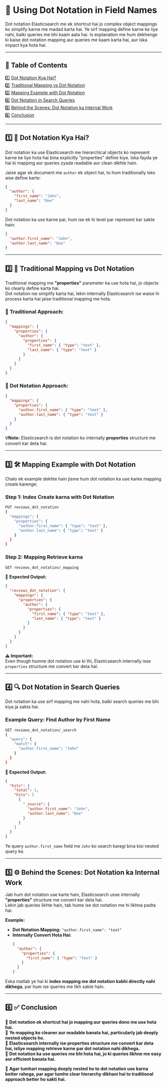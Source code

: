 # 📌 **Using Dot Notation in Field Names**  

Dot notation Elasticsearch me ek shortcut hai jo complex object mappings ko simplify karne me madad karta hai. Ye sirf mapping define karne ke liye nahi, balki queries me bhi kaam aata hai. Is explanation me hum dekhenge ki kaise dot notation mapping aur queries me kaam karta hai, aur iska impact kya hota hai.

---

## 📖 **Table of Contents**  
1️⃣ [Dot Notation Kya Hai?](#1)  
2️⃣ [Traditional Mapping vs Dot Notation](#2)  
3️⃣ [Mapping Example with Dot Notation](#3)  
4️⃣ [Dot Notation in Search Queries](#4)  
5️⃣ [Behind the Scenes: Dot Notation ka Internal Work](#5)  
6️⃣ [Conclusion](#6)  

---

## 1️⃣ 🎯 **Dot Notation Kya Hai?**  <a id="1"></a>
Dot notation ka use Elasticsearch me hierarchical objects ko represent karne ke liye hota hai bina explicitly "properties" define kiye. Iska fayda ye hai ki mapping aur queries zyada readable aur clean dikhte hain.  

Jaise agar ek document me `author` ek object hai, to hum traditionally isko aise define karte:  

```json
{
  "author": {
    "first_name": "John",
    "last_name": "Doe"
  }
}
```
Dot notation ka use karne par, hum ise ek hi level par represent kar sakte hain:  

```json
{
  "author.first_name": "John",
  "author.last_name": "Doe"
}
```

---

## 2️⃣ 🔄 **Traditional Mapping vs Dot Notation**  <a id="2"></a>
Traditional mapping me **"properties"** parameter ka use hota hai, jo objects ko clearly define karta hai.  
Dot notation ise simplify karta hai, lekin internally Elasticsearch ise waise hi process karta hai jaise traditional mapping me hota.  

### 📌 **Traditional Approach:**  
```json
{
  "mappings": {
    "properties": {
      "author": {
        "properties": {
          "first_name": { "type": "text" },
          "last_name": { "type": "text" }
        }
      }
    }
  }
}
```

### 📌 **Dot Notation Approach:**  
```json
{
  "mappings": {
    "properties": {
      "author.first_name": { "type": "text" },
      "author.last_name": { "type": "text" }
    }
  }
}
```

**💡Note:** Elasticsearch is dot notation ko internally **properties** structure me convert kar deta hai.

---

## 3️⃣ 🛠 **Mapping Example with Dot Notation**  <a id="3"></a>
Chalo ek example dekhte hain jisme hum dot notation ka use karke mapping create karenge:  

### **Step 1: Index Create karna with Dot Notation**
```sh
PUT reviews_dot_notation
{
  "mappings": {
    "properties": {
      "author.first_name": { "type": "text" },
      "author.last_name": { "type": "text" }
    }
  }
}
```

### **Step 2: Mapping Retrieve karna**
```sh
GET reviews_dot_notation/_mapping
```
🔹 **Expected Output:**  
```json
{
  "reviews_dot_notation": {
    "mappings": {
      "properties": {
        "author": {
          "properties": {
            "first_name": { "type": "text" },
            "last_name": { "type": "text" }
          }
        }
      }
    }
  }
}
```
**⚠️ Important:**  
Even though humne dot notation use ki thi, Elasticsearch internally isse `properties` structure me convert kar deta hai.

---

## 4️⃣ 🔍 **Dot Notation in Search Queries**  <a id="4"></a>
Dot notation ka use sirf mapping me nahi hota, balki search queries me bhi kiya ja sakta hai.  

### **Example Query: Find Author by First Name**
```sh
GET reviews_dot_notation/_search
{
  "query": {
    "match": {
      "author.first_name": "John"
    }
  }
}
```

🔹 **Expected Output:**
```json
{
  "hits": {
    "total": 1,
    "hits": [
      {
        "_source": {
          "author.first_name": "John",
          "author.last_name": "Doe"
        }
      }
    ]
  }
}
```

Ye query `author.first_name` field me `John` ko search karegi bina kisi nested query ke.

---

## 5️⃣ ⚙️ **Behind the Scenes: Dot Notation ka Internal Work**  <a id="5"></a>
Jab hum dot notation use karte hain, Elasticsearch usse internally **"properties"** structure me convert kar deta hai.  
Lekin jab queries likhte hain, tab hume ise dot notation me hi likhna padta hai.  

**Example:**  
- **Dot Notation Mapping:** `"author.first_name": "text"`
- **Internally Convert Hota Hai:**  
  ```json
  {
    "author": {
      "properties": {
        "first_name": { "type": "text" }
      }
    }
  }
  ```

Eska matlab ye hai ki **index mapping me dot notation kabhi directly nahi dikhega**, par hum ise queries me likh sakte hain.

---

## 6️⃣ ✅ **Conclusion**  <a id="6"></a>
🔹 **Dot notation ek shortcut hai jo mapping aur queries dono me use hota hai.**  
🔹 **Ye mapping ko cleaner aur readable banata hai, particularly jab deeply nested objects ho.**  
🔹 **Elasticsearch internally ise properties structure me convert kar deta hai, isliye mapping retrieve karne par dot notation nahi dikhega.**  
🔹 **Dot notation ka use queries me bhi hota hai, jo ki queries likhne me easy aur efficient banata hai.**  

🚀 **Agar tumhari mapping deeply nested ho to dot notation use karna better rahega, par agar tumhe clear hierarchy dikhani hai to traditional approach better ho sakti hai.**
